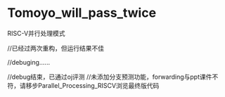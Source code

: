# Tomoyo_will_pass_twice
RISC-V并行处理模式


//已经过两次重构，但运行结果不佳


//debuging......

//debug结束，已通过oj评测
//未添加分支预测功能，forwarding与ppt课件不符，请移步Parallel_Processing_RISCV浏览最终版代码
